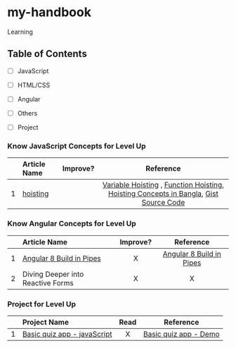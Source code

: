# my-handbook
Learning
## Table of Contents
- [ ] JavaScript
- [ ] HTML/CSS
- [ ] Angular
- [ ] Others
- [ ] Project


### Know JavaScript Concepts for Level Up

|  | Article Name   |      Improve?       |  Reference | 
|----------|:-------------|:------:|:------:|
| 1 | [hoisting](https://bipon.me/the-concept-of-hoisting-in-javascript/) |  | [Variable Hoisting](https://codeburst.io/javascript-demystified-variable-hoisting-c3c4d2e8fd40) , [Function Hoisting](https://codeburst.io/javascript-demystified-02-function-hoisting-b83dcaeb265), [Hoisting Concepts in Bangla](https://bit.ly/2uC3eD4), [Gist Source Code](https://gist.github.com/bipon68/d0f014931653b0629a16b143c538d8e4)||



### Know Angular Concepts for Level Up

|  | Article Name   |      Improve?       |  Reference | 
|----------|:-------------|:------:|:------:|
| 1 | [Angular 8 Build in Pipes](https://bipon.me/angular-8-build-in-pipes/) | X | [Angular 8 Build in Pipes](https://bipon.me/angular-8-build-in-pipes/) |
| 2 | Diving Deeper into Reactive Forms | X | X |



### Project for Level Up

|  | Project Name   |      Read       |  Reference | 
|----------|:-------------|:------:|:------:|
| 1 | [Basic quiz app - javaScript](https://github.com/bipon68/basic-quiz-app) | X| [Basic quiz app - Demo](https://bipon68.github.io/basic-quiz-app/)|
